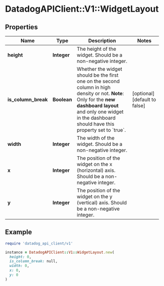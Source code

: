 # DatadogAPIClient::V1::WidgetLayout

## Properties

| Name | Type | Description | Notes |
| ---- | ---- | ----------- | ----- |
| **height** | **Integer** | The height of the widget. Should be a non-negative integer. |  |
| **is_column_break** | **Boolean** | Whether the widget should be the first one on the second column in high density or not. **Note**: Only for the **new dashboard layout** and only one widget in the dashboard should have this property set to &#x60;true&#x60;. | [optional][default to false] |
| **width** | **Integer** | The width of the widget. Should be a non-negative integer. |  |
| **x** | **Integer** | The position of the widget on the x (horizontal) axis. Should be a non-negative integer. |  |
| **y** | **Integer** | The position of the widget on the y (vertical) axis. Should be a non-negative integer. |  |

## Example

```ruby
require 'datadog_api_client/v1'

instance = DatadogAPIClient::V1::WidgetLayout.new(
  height: 0,
  is_column_break: null,
  width: 0,
  x: 0,
  y: 0
)
```

